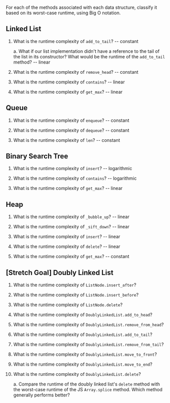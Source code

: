 For each of the methods associated with each data structure, classify it based on its worst-case runtime, using Big O notation.

## Linked List

1. What is the runtime complexity of `add_to_tail`? -- constant
  
    a. What if our list implementation didn't have a reference to the tail of the list in its constructor? What would be the runtime of the `add_to_tail` method? -- linear

2. What is the runtime complexity of `remove_head`? -- constant

3. What is the runtime complexity of `contains`? -- linear

4. What is the runtime complexity of `get_max`? -- linear

## Queue

1. What is the runtime complexity of `enqueue`? -- constant

2. What is the runtime complexity of `dequeue`? -- constant

3. What is the runtime complexity of `len`? -- constant

## Binary Search Tree

1. What is the runtime complexity of `insert`? -- logarithmic

2. What is the runtime complexity of `contains`? -- logarithmic

3. What is the runtime complexity of `get_max`? -- linear

## Heap

1. What is the runtime complexity of `_bubble_up`? -- linear

2. What is the runtime complexity of `_sift_down`? -- linear

3. What is the runtime complexity of `insert`? -- linear

4. What is the runtime complexity of `delete`? -- linear

5. What is the runtime complexity of `get_max`? -- constant

## [Stretch Goal] Doubly Linked List

1. What is the runtime complexity of `ListNode.insert_after`?

2. What is the runtime complexity of `ListNode.insert_before`?

3. What is the runtime complexity of `ListNode.delete`?

4. What is the runtime complexity of `DoublyLinkedList.add_to_head`?

5. What is the runtime complexity of `DoublyLinkedList.remove_from_head`?

6. What is the runtime complexity of `DoublyLinkedList.add_to_tail`?

7. What is the runtime complexity of `DoublyLinkedList.remove_from_tail`?

8. What is the runtime complexity of `DoublyLinkedList.move_to_front`?

9. What is the runtime complexity of `DoublyLinkedList.move_to_end`?

10. What is the runtime complexity of `DoublyLinkedList.delete`?

    a. Compare the runtime of the doubly linked list's `delete` method with the worst-case runtime of the JS `Array.splice` method. Which method generally performs better?